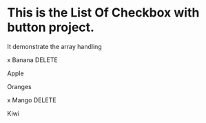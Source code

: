 # This is the List Of Checkbox with button project.
It demonstrate the array handling

x Banana DELETE

  Apple 

  Oranges

x Mango  DELETE

  Kiwi




